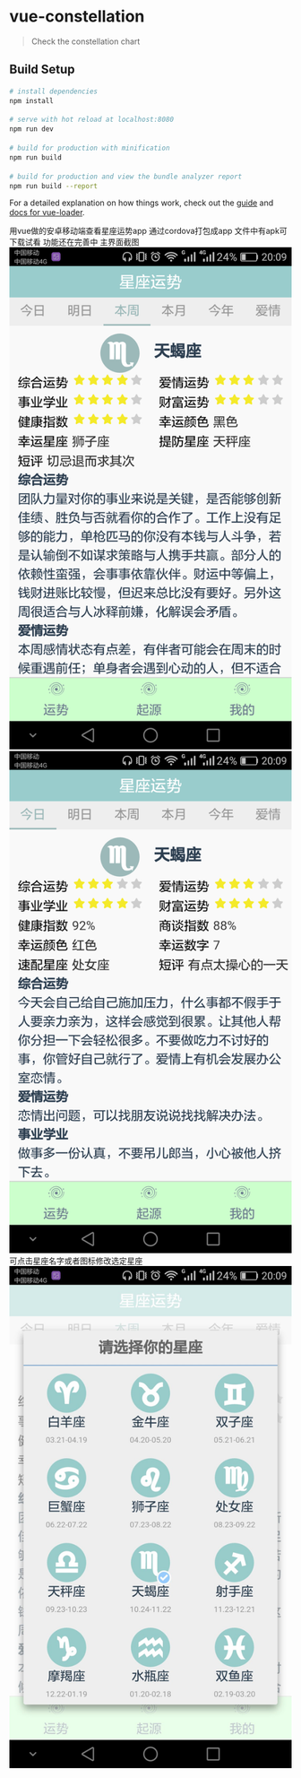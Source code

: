 # vue-constellation

> Check the constellation chart

## Build Setup

``` bash
# install dependencies
npm install

# serve with hot reload at localhost:8080
npm run dev

# build for production with minification
npm run build

# build for production and view the bundle analyzer report
npm run build --report
```

For a detailed explanation on how things work, check out the [guide](http://vuejs-templates.github.io/webpack/) and [docs for vue-loader](http://vuejs.github.io/vue-loader).

用vue做的安卓移动端查看星座运势app
通过cordova打包成app
文件中有apk可下载试看
功能还在完善中
主界面截图
![主界面](https://github.com/chenguini/vue-constellation/blob/master/pic2.png)
![主界面](https://github.com/chenguini/vue-constellation/blob/master/pic3.png)
可点击星座名字或者图标修改选定星座
![选择星座](https://github.com/chenguini/vue-constellation/blob/master/pic1.jpg)
